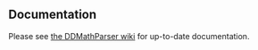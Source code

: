 ## Documentation

Please see [the DDMathParser wiki](https://github.com/davedelong/DDMathParser/wiki) for up-to-date documentation.
